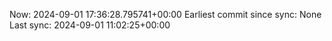 Now: 2024-09-01 17:36:28.795741+00:00 Earliest commit since sync: None Last sync: 2024-09-01 11:02:25+00:00
